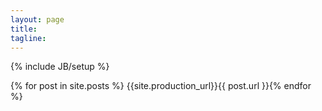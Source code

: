 ```yaml
---
layout: page
title: 
tagline: 
---
```

{% include JB/setup %}

{% for post in site.posts %}
{{site.production_url}}{{ post.url }}{% endfor %}